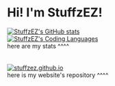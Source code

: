 # Hi! I'm StuffzEZ!
[![StuffzEZ's GitHub stats](https://github-readme-stats.vercel.app/api?username=StuffzEZ&theme=radical&show_icons=true)](https://github.com/anuraghazra/github-readme-stats)
<br>
[![StuffzEZ's Coding Languages](https://github-readme-stats.vercel.app/api/top-langs/?username=StuffzEZ&hide_progress=false&theme=radical)](https://github.com/anuraghazra/github-readme-stats)
<br>
here are my stats ^^^^
<br>
<br>
<br>
[![stuffzez.github.io](https://github-readme-stats.vercel.app/api/pin/?username=StuffzEZ&repo=stuffzez.github.io&theme=radical)](https://stuffzez.github.io?act=lweb-2)
<br>
here is my website's repository ^^^^

